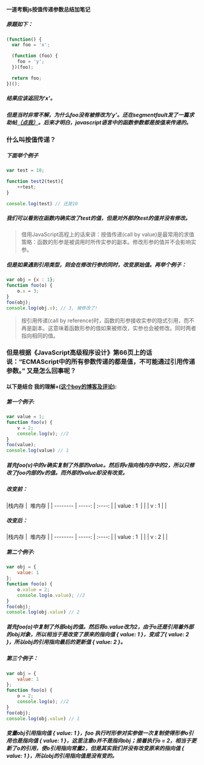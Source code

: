 #### 一道考察js按值传递参数总结加笔记

##### 原题如下：

```js
(function() {
  var foo = 'x';

  (function (foo) {
    foo = 'y';
  })(foo);

  return foo;
})();
```

##### 结果应该返回为'x'。
##### 但是当时非常不解，为什么foo没有被修改为'y'。还在segmentfault发了一篇求助帖[（点我）](https://segmentfault.com/q/1010000013340600)。后来才明白，javascript语言中的函数参数都是按值来传递的。

### 什么叫按值传递？

##### 下面举个例子

```js
var test = 10;

function test2(test){ 
	++test;
}

console.log(test) // 还是10
```

##### 我们可以看到在函数内确实改了test的值，但是对外部的test的值并没有修改。
> 借用JavaScript高程上的话来讲：按值传递(call by value)是最常用的求值策略：函数的形参是被调用时所传实参的副本。修改形参的值并不会影响实参。

##### 但是如果遇到引用类型，则会在修改行参的同时，改变原始值。再举个例子：
```js
var obj = {x : 1};
function foo(o) {
    o.x = 3;
}
foo(obj);
console.log(obj.x); // 3, 被修改了!
```
> 按引用传递(call by reference)时，函数的形参接收实参的隐式引用，而不再是副本。这意味着函数形参的值如果被修改，实参也会被修改。同时两者指向相同的值。

### 但是根据《JavaScript高级程序设计》第66页上的话说：“ECMAScript中的所有参数传递的都是值，不可能通过引用传递参数。” 又是怎么回事呢？

#### 以下是结合 我的理解+[(这个boy的博客及评论)](https://github.com/mqyqingfeng/Blog/issues/10):

##### 第一个例子:
```js
var value = 1;
function foo(v) {
    v = 2;
    console.log(v); //2
}
foo(value);
console.log(value) // 1
```
##### 首先foo(v)中的v确实复制了外部的value。然后将v指向栈内存中的2，所以只修改了foo内部的v的值。而外部的value却没有改变。
##### 改变前：
|栈内存  |  堆内存  |
| --------   | -----:   | :----: |
| value : 1  |  |
| v : 1       |   |
##### 改变后：
|栈内存  |  堆内存  |
| --------   | -----:   | :----: |
| value : 1  |  |
| v : 2       |   |

##### 第二个例子:
```js
var obj = {
    value: 1
};
function foo(o) {
    o.value = 2;
    console.log(o.value); //2
}
foo(obj);
console.log(obj.value) // 2
```
##### 首先foo(o)中复制了外部obj的值。然后将o.value改为2，由于o还是引用着外部的obj对象，所以相当于是改变了原来的指向值 { value: 1 }，变成了{ value: 2 }，所以obj的引用指向最后的更新值 { value: 2 }。

##### 第三个例子：
```js
var obj = {
    value: 1
};
function foo(o) {
    o = 2;
    console.log(o); //2
}
foo(obj);
console.log(obj.value) // 1
```
##### 变量obj引用指向值 { value: 1 }，foo 执行时形参对实参做一次复制使得形参o引用也是指向值 { value: 1 }，这里注意o并不是指向obj；接着执行o = 2，相当于更新了o的引用，使o引用指向常量2，但是其实我们并没有改变原来的指向值 { value: 1 }，所以obj的引用指向值是没有变的。
